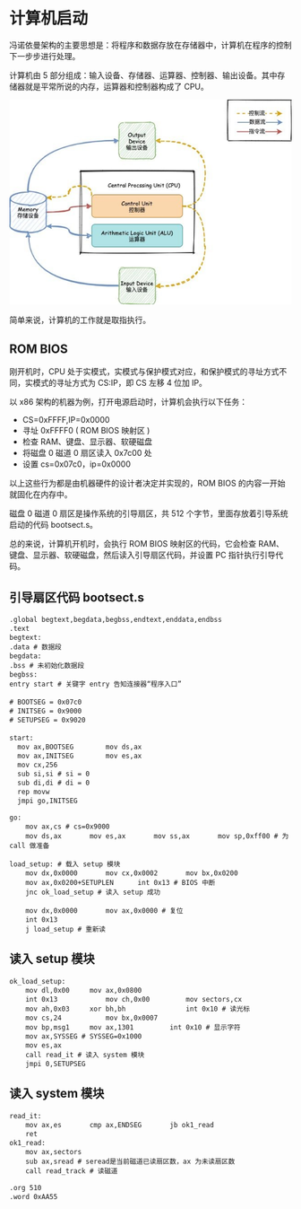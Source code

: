 # 计算机启动

冯诺依曼架构的主要思想是：将程序和数据存放在存储器中，计算机在程序的控制下一步步进行处理。

计算机由 5 部分组成：输入设备、存储器、运算器、控制器、输出设备。其中存储器就是平常所说的内存，运算器和控制器构成了 CPU。

<img class="img-mid" src="https://raw.githubusercontent.com/yamsfeer/pic-bed/master/008i3skNgy1gsntjp3tn5j30ha0cjmxr.jpg" style="zoom:90%;" />



简单来说，计算机的工作就是取指执行。

## ROM BIOS

刚开机时，CPU 处于实模式，实模式与保护模式对应，和保护模式的寻址方式不同，实模式的寻址方式为 CS:IP，即 CS 左移 4 位加 IP。

以 x86 架构的机器为例，打开电源启动时，计算机会执行以下任务：

* CS=0xFFFF,IP=0x0000
* 寻址 0xFFFF0 ( ROM BIOS 映射区 )
* 检查 RAM、键盘、显示器、软硬磁盘
* 将磁盘 0 磁道 0 扇区读入 0x7c00 处
* 设置 cs=0x07c0，ip=0x0000

以上这些行为都是由机器硬件的设计者决定并实现的，ROM BIOS 的内容一开始就固化在内存中。

磁盘 0 磁道 0 扇区是操作系统的引导扇区，共 512 个字节，里面存放着引导系统启动的代码 bootsect.s。

总的来说，计算机开机时，会执行 ROM BIOS 映射区的代码，它会检查 RAM、键盘、显示器、软硬磁盘，然后读入引导扇区代码，并设置 PC 指针执行引导代码。

## 引导扇区代码 bootsect.s

```assembly
.global begtext,begdata,begbss,endtext,enddata,endbss
.text
begtext:
.data # 数据段
begdata:
.bss # 未初始化数据段
begbss:
entry start # 关键字 entry 告知连接器“程序入口”

# BOOTSEG = 0x07c0
# INITSEG = 0x9000
# SETUPSEG = 0x9020

start:
  mov ax,BOOTSEG		mov ds,ax
  mov ax,INITSEG		mov es,ax
  mov cx,256
  sub si,si # si = 0
  sub di,di # di = 0
  rep movw
  jmpi go,INITSEG
```



```assembly
go:
	mov ax,cs # cs=0x9000
	mov ds,ax		mov es,ax		mov ss,ax		mov sp,0xff00 # 为 call 做准备

load_setup: # 载入 setup 模块
	mov dx,0x0000		mov cx,0x0002		mov bx,0x0200
	mov ax,0x0200+SETUPLEN		int 0x13 # BIOS 中断
	jnc ok_load_setup # 读入 setup 成功

	mov dx,0x0000		mov ax,0x0000 # 复位
	int 0x13
	j load_setup # 重新读
```



## 读入 setup 模块

```assembly
ok_load_setup:
	mov dl,0x00		mov ax,0x0800
	int 0x13		 	mov ch,0x00			mov sectors,cx
	mov ah,0x03 	xor bh,bh				int 0x10 # 读光标
	mov cs,24			mov bx,0x0007
	mov bp,msg1		mov ax,1301			int 0x10 # 显示字符
	mov ax,SYSSEG # SYSSEG=0x1000
	mov es,ax
	call read_it # 读入 system 模块
	jmpi 0,SETUPSEG
```



## 读入 system 模块

```assembly
read_it:
	mov ax,es		cmp ax,ENDSEG		jb ok1_read
	ret
ok1_read:
	mov ax,sectors
	sub ax,sread # seread是当前磁道已读扇区数，ax 为未读扇区数
	call read_track # 读磁道
```

```assembly
.org 510
.word 0xAA55
```
